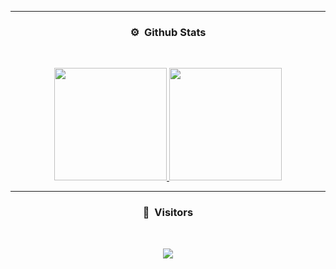-----
### <p align="center">⚙️ &nbsp;Github Stats</p>
<br>
<p align="center">
<a href="https://github.com/LethalAspect">
  <img height="180em" src="https://github-readme-stats-eight-theta.vercel.app/api?username=LethalAspect&show_icons=true&theme=react&include_all_commits=true&locale=fr"/>
  <img height="180em" src="https://github-readme-streak-stats.herokuapp.com/?user=LethalAspect&theme=react&include_all_commits&hide_border=false"/>
</a>
  
</p>

-----

### <p align="center">👀 &nbsp;Visitors</p>
<br>
<p align="center">
  <img src="https://profile-counter.glitch.me/LethalAspect/count.svg" />
</p>
